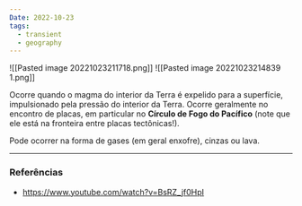 ```yaml
---
Date: 2022-10-23
tags:
  - transient
  - geography
---
```

![[Pasted image 20221023211718.png]] ![[Pasted image 20221023214839 1.png]]

Ocorre quando o magma do interior da Terra é expelido para a superfície, impulsionado pela pressão do interior da Terra. Ocorre geralmente no encontro de placas, em particular no **Círculo de Fogo do Pacífico** (note que ele está na fronteira entre placas tectônicas!).

Pode ocorrer na forma de gases (em geral enxofre), cinzas ou lava. 


---
### Referências
- https://www.youtube.com/watch?v=BsRZ_jf0HpI